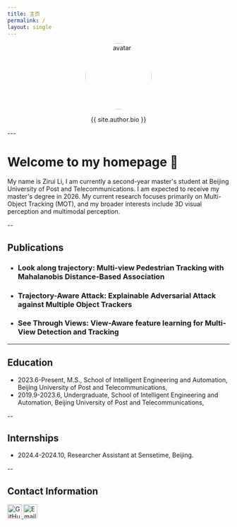 ```yaml
---
title: 主页
permalink: /
layout: single
---
```


<p align="center">
  <img src="{{ site.author.avatar }}" alt="avatar" width="150" style="border-radius: 50%;">
</p>

<p align="center">{{ site.author.bio }}</p>
---

# Welcome to my homepage 👋

My name is Zirui Li, I am currently a second-year master's student at Beijing University of Post and Telecommunications. I am expected to receive my master's degree in 2026. My current research focuses primarily on Multi-Object Tracking (MOT), and my broader interests include 3D visual perception and multimodal perception.

--
## Publications
- ### Look along trajectory: Multi-view Pedestrian Tracking with Mahalanobis Distance-Based Association
  
- ### Trajectory-Aware Attack: Explainable Adversarial Attack against Multiple Object Trackers

- ### See Through Views: View-Aware feature learning for Multi-View Detection and Tracking
  
---
## Education

- 2023.6-Present, M.S., School of Intelligent Engineering and Automation, Beijing University of Post and Telecommunications,
- 2019.9-2023.6, Undergraduate, School of Intelligent Engineering and Automation, Beijing University of Post and Telecommunications,

--

## Internships
- 2024.4-2024.10, Researcher Assistant at Sensetime, Beijing. 

--

## Contact Information

<a href="https://github.com/lzr-qifei" target="_blank">
  <img src="/root/assets/icons/github.svg" alt="GitHub" width="32" height="32">
</a>

<a href="mailto:your-email@example.com">
  <img src="/root/assets/icons/email.svg" alt="Email" width="32" height="32">
</a>

